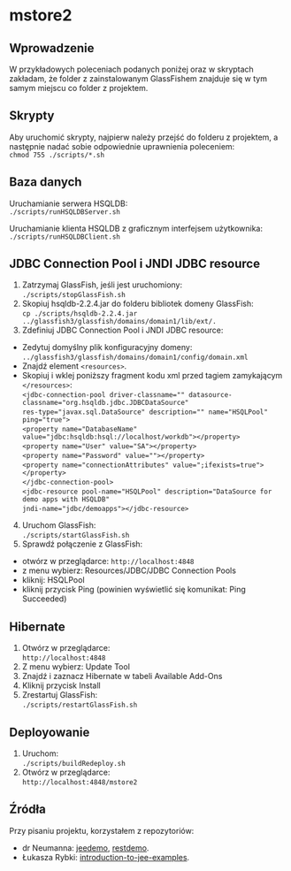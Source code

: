 # mstore2

## Wprowadzenie

W przykładowych poleceniach podanych poniżej oraz w skryptach zakładam, że folder z zainstalowanym GlassFishem znajduje się w tym samym miejscu co folder z projektem.

## Skrypty

Aby uruchomić skrypty, najpierw należy przejść do folderu z projektem, a następnie nadać sobie odpowiednie uprawnienia poleceniem:  
`chmod 755 ./scripts/*.sh`

## Baza danych

Uruchamianie serwera HSQLDB:  
`./scripts/runHSQLDBServer.sh`

Uruchamianie klienta HSQLDB z graficznym interfejsem użytkownika:  
`./scripts/runHSQLDBClient.sh`

## JDBC Connection Pool i JNDI JDBC resource

1. Zatrzymaj GlassFish, jeśli jest uruchomiony:  
`./scripts/stopGlassFish.sh`
2. Skopiuj hsqldb-2.2.4.jar do folderu bibliotek domeny GlassFish:  
`cp ./scripts/hsqldb-2.2.4.jar ../glassfish3/glassfish/domains/domain1/lib/ext/.`
3. Zdefiniuj JDBC Connection Pool i JNDI JDBC resource:
 * Zedytuj domyślny plik konfiguracyjny domeny:  
`../glassfish3/glassfish/domains/domain1/config/domain.xml`
 * Znajdź element `<resources>`.
 * Skopiuj i wklej poniższy fragment kodu xml przed tagiem zamykającym `</resources>`:  
`<jdbc-connection-pool driver-classname="" datasource-classname="org.hsqldb.jdbc.JDBCDataSource"`  
`res-type="javax.sql.DataSource" description="" name="HSQLPool" ping="true">`  
`<property name="DatabaseName" value="jdbc:hsqldb:hsql://localhost/workdb"></property>`  
`<property name="User" value="SA"></property>`  
`<property name="Password" value=""></property>`  
`<property name="connectionAttributes" value=";ifexists=true"></property>`  
`</jdbc-connection-pool>`  
`<jdbc-resource pool-name="HSQLPool" description="DataSource for demo apps with HSQLDB"`  
`jndi-name="jdbc/demoapps"></jdbc-resource>`
4. Uruchom GlassFish:  
`./scripts/startGlassFish.sh`
5. Sprawdź połączenie z GlassFish:
 * otwórz w przeglądarce: `http://localhost:4848`
 * z menu wybierz: Resources/JDBC/JDBC Connection Pools
 * kliknij: HSQLPool
 * kliknij przycisk Ping (powinien wyświetlić się komunikat: Ping Succeeded)

## Hibernate

1. Otwórz w przeglądarce:  
`http://localhost:4848`
2. Z menu wybierz: Update Tool
3. Znajdź i zaznacz Hibernate w tabeli Available Add-Ons
4. Kliknij przycisk Install
5. Zrestartuj GlassFish:  
`./scripts/restartGlassFish.sh`

## Deployowanie

1. Uruchom:  
`./scripts/buildRedeploy.sh`
2. Otwórz w przeglądarce:  
`http://localhost:4848/mstore2`

## Źródła

Przy pisaniu projektu, korzystałem z repozytoriów:
 * dr Neumanna: [jeedemo](https://github.com/KubaNeumann/jeedemo), [restdemo](https://github.com/KubaNeumann/restdemo).
 * Łukasza Rybki: [introduction-to-jee-examples](https://github.com/Smoczysko/introduction-to-jee-examples/tree/master/jax-rs).

